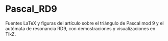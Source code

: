 # Pascal_RD9
Fuentes LaTeX y figuras del artículo sobre el triángulo de Pascal mod 9 y el autómata de resonancia RD9, con demostraciones y visualizaciones en TikZ.
